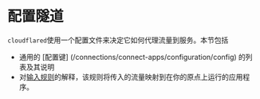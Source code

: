 # 配置隧道

`cloudflared`使用一个配置文件来决定它如何代理流量到服务。本节包括

* 通用的 [配置键] (/connections/connect-apps/configuration/config) 的列表及其说明
* 对[输入规则](/connections/connect-apps/configuration/ingress)的解释，该规则将传入的流量映射到在你的原点上运行的应用程序。